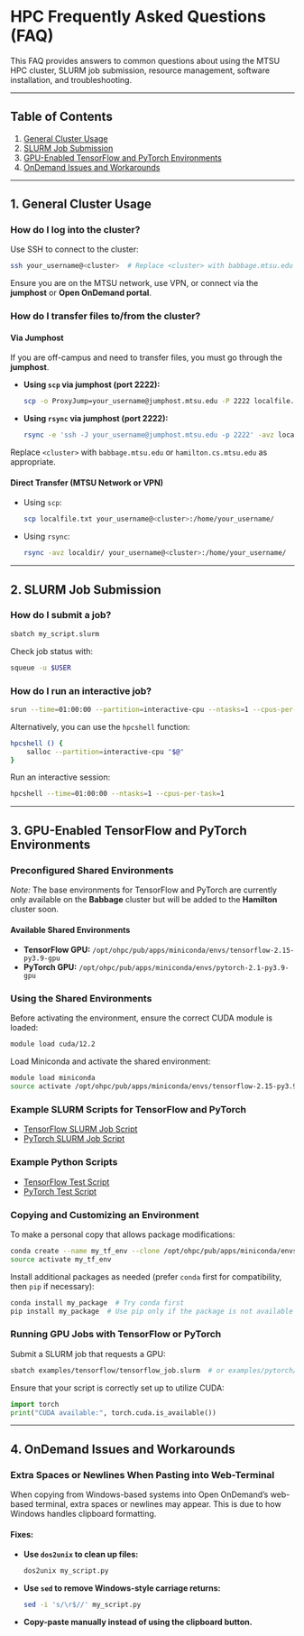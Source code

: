 # HPC Frequently Asked Questions (FAQ)

This FAQ provides answers to common questions about using the MTSU HPC cluster, SLURM job submission, resource management, software installation, and troubleshooting.

---

## Table of Contents

1. [General Cluster Usage](#1-general-cluster-usage)
2. [SLURM Job Submission](#2-slurm-job-submission)
3. [GPU-Enabled TensorFlow and PyTorch Environments](#3-gpu-enabled-tensorflow-and-pytorch-environments)
4. [OnDemand Issues and Workarounds](#4-ondemand-issues-and-workarounds)

---

## 1. General Cluster Usage

### **How do I log into the cluster?**
Use SSH to connect to the cluster:
```bash
ssh your_username@<cluster>  # Replace <cluster> with babbage.mtsu.edu or hamilton.cs.mtsu.edu
```
Ensure you are on the MTSU network, use VPN, or connect via the **jumphost** or **Open OnDemand portal**.

### **How do I transfer files to/from the cluster?**

#### **Via Jumphost**
If you are off-campus and need to transfer files, you must go through the **jumphost**.

- **Using `scp` via jumphost (port 2222):**
  ```bash
  scp -o ProxyJump=your_username@jumphost.mtsu.edu -P 2222 localfile.txt your_username@<cluster>:/home/your_username/
  ```

- **Using `rsync` via jumphost (port 2222):**
  ```bash
  rsync -e 'ssh -J your_username@jumphost.mtsu.edu -p 2222' -avz localdir/ your_username@<cluster>:/home/your_username/
  ```

Replace `<cluster>` with `babbage.mtsu.edu` or `hamilton.cs.mtsu.edu` as appropriate.


#### **Direct Transfer (MTSU Network or VPN)**
- Using `scp`:
  ```bash
  scp localfile.txt your_username@<cluster>:/home/your_username/
  ```
- Using `rsync`:
  ```bash
  rsync -avz localdir/ your_username@<cluster>:/home/your_username/
  ```

---

## 2. SLURM Job Submission

### **How do I submit a job?**
```bash
sbatch my_script.slurm
```
Check job status with:
```bash
squeue -u $USER
```

### **How do I run an interactive job?**
```bash
srun --time=01:00:00 --partition=interactive-cpu --ntasks=1 --cpus-per-task=1 --pty bash
```
Alternatively, you can use the `hpcshell` function:
```bash
hpcshell () { 
    salloc --partition=interactive-cpu "$@"
}
```
Run an interactive session:
```bash
hpcshell --time=01:00:00 --ntasks=1 --cpus-per-task=1
```

---

## 3. GPU-Enabled TensorFlow and PyTorch Environments

### **Preconfigured Shared Environments**
*Note:* The base environments for TensorFlow and PyTorch are currently only available on the **Babbage** cluster but will be added to the **Hamilton** cluster soon.

#### **Available Shared Environments**
- **TensorFlow GPU:** `/opt/ohpc/pub/apps/miniconda/envs/tensorflow-2.15-py3.9-gpu`
- **PyTorch GPU:** `/opt/ohpc/pub/apps/miniconda/envs/pytorch-2.1-py3.9-gpu`

### **Using the Shared Environments**
Before activating the environment, ensure the correct CUDA module is loaded:
```bash
module load cuda/12.2
```
Load Miniconda and activate the shared environment:
```bash
module load miniconda
source activate /opt/ohpc/pub/apps/miniconda/envs/tensorflow-2.15-py3.9-gpu  # or pytorch-gpu
```

### **Example SLURM Scripts for TensorFlow and PyTorch**
- [TensorFlow SLURM Job Script](examples/tensorflow/tensorflow_job.slurm)
- [PyTorch SLURM Job Script](examples/pytorch/pytorch_job.slurm)

### **Example Python Scripts**
- [TensorFlow Test Script](examples/tensorflow/tensorflow_test.py)
- [PyTorch Test Script](examples/pytorch/pytorch_test.py)

### **Copying and Customizing an Environment**
To make a personal copy that allows package modifications:
```bash
conda create --name my_tf_env --clone /opt/ohpc/pub/apps/miniconda/envs/tensorflow-2.15-py3.9-gpu
source activate my_tf_env
```
Install additional packages as needed (prefer `conda` first for compatibility, then `pip` if necessary):
```bash
conda install my_package  # Try conda first
pip install my_package  # Use pip only if the package is not available in conda
```

### **Running GPU Jobs with TensorFlow or PyTorch**
Submit a SLURM job that requests a GPU:
```bash
sbatch examples/tensorflow/tensorflow_job.slurm  # or examples/pytorch/pytorch_job.slurm
```
Ensure that your script is correctly set up to utilize CUDA:
```python
import torch
print("CUDA available:", torch.cuda.is_available())
```

---

## 4. OnDemand Issues and Workarounds

### **Extra Spaces or Newlines When Pasting into Web-Terminal**
When copying from Windows-based systems into Open OnDemand’s web-based terminal, extra spaces or newlines may appear. This is due to how Windows handles clipboard formatting.

#### **Fixes:**
- **Use `dos2unix` to clean up files:**
  ```bash
  dos2unix my_script.py
  ```
- **Use `sed` to remove Windows-style carriage returns:**
  ```bash
  sed -i 's/\r$//' my_script.py
  ```
- **Copy-paste manually instead of using the clipboard button.**
